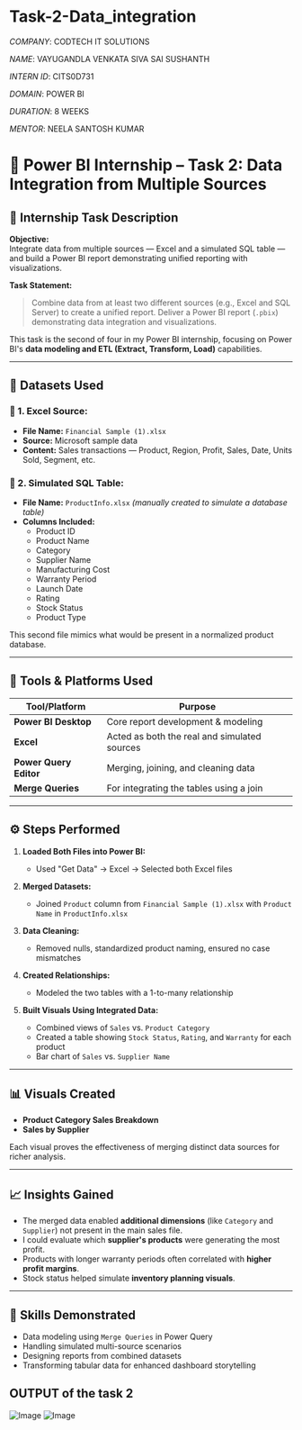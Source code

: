 # Task-2-Data_integration

*COMPANY*: CODTECH IT SOLUTIONS

*NAME*: VAYUGANDLA VENKATA SIVA SAI SUSHANTH

*INTERN ID*: CITS0D731

*DOMAIN*: POWER BI

*DURATION*: 8 WEEKS

*MENTOR*: NEELA SANTOSH KUMAR

# 🔗 Power BI Internship – Task 2: Data Integration from Multiple Sources

## 📌 Internship Task Description

**Objective:**  
Integrate data from multiple sources — Excel and a simulated SQL table — and build a Power BI report demonstrating unified reporting with visualizations.

**Task Statement:**  
> Combine data from at least two different sources (e.g., Excel and SQL Server) to create a unified report. Deliver a Power BI report (`.pbix`) demonstrating data integration and visualizations.

This task is the second of four in my Power BI internship, focusing on Power BI's **data modeling and ETL (Extract, Transform, Load)** capabilities.

---

## 📁 Datasets Used

### 🔹 1. Excel Source:
- **File Name:** `Financial Sample (1).xlsx`
- **Source:** Microsoft sample data
- **Content:** Sales transactions — Product, Region, Profit, Sales, Date, Units Sold, Segment, etc.

### 🔹 2. Simulated SQL Table:
- **File Name:** `ProductInfo.xlsx` *(manually created to simulate a database table)*
- **Columns Included:**
  - Product ID
  - Product Name
  - Category
  - Supplier Name
  - Manufacturing Cost
  - Warranty Period
  - Launch Date
  - Rating
  - Stock Status
  - Product Type

This second file mimics what would be present in a normalized product database.

---

## 🧰 Tools & Platforms Used

| Tool/Platform         | Purpose                                      |
|-----------------------|----------------------------------------------|
| **Power BI Desktop**  | Core report development & modeling           |
| **Excel**             | Acted as both the real and simulated sources |
| **Power Query Editor**| Merging, joining, and cleaning data          |
| **Merge Queries**     | For integrating the tables using a join      |

---

## ⚙️ Steps Performed

1. **Loaded Both Files into Power BI:**
   - Used "Get Data" → Excel → Selected both Excel files

2. **Merged Datasets:**
   - Joined `Product` column from `Financial Sample (1).xlsx` with `Product Name` in `ProductInfo.xlsx`

3. **Data Cleaning:**
   - Removed nulls, standardized product naming, ensured no case mismatches

4. **Created Relationships:**
   - Modeled the two tables with a 1-to-many relationship

5. **Built Visuals Using Integrated Data:**
   - Combined views of `Sales` vs. `Product Category`
   - Created a table showing `Stock Status`, `Rating`, and `Warranty` for each product
   - Bar chart of `Sales` vs. `Supplier Name`

---

## 📊 Visuals Created

- **Product Category Sales Breakdown**
- **Sales by Supplier**

Each visual proves the effectiveness of merging distinct data sources for richer analysis.

---

## 📈 Insights Gained

- The merged data enabled **additional dimensions** (like `Category` and `Supplier`) not present in the main sales file.
- I could evaluate which **supplier's products** were generating the most profit.
- Products with longer warranty periods often correlated with **higher profit margins**.
- Stock status helped simulate **inventory planning visuals**.

---

## 🧠 Skills Demonstrated

- Data modeling using `Merge Queries` in Power Query
- Handling simulated multi-source scenarios
- Designing reports from combined datasets
- Transforming tabular data for enhanced dashboard storytelling

## OUTPUT of the task 2
![Image](https://github.com/user-attachments/assets/a3d8641b-3fe6-4375-80ad-3132f1a2dae5)
![Image](https://github.com/user-attachments/assets/4d4a576e-4520-44af-8aee-6068c03e8784)
